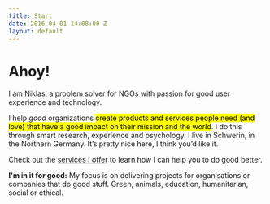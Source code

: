 ```yaml
---
title: Start
date: 2016-04-01 14:08:00 Z
layout: default
---
```


# Ahoy!

<p class="lead">I am Niklas, a problem solver for NGOs with passion for good user experience and technology.</p>

I help *good* organizations <mark>create products and services people need (and love) that have a good impact on their mission and the world</mark>. I do this through smart research, experience and psychology.
I live in Schwerin, in the Northern Germany. It’s pretty nice here, I think you’d like it.

Check out the [services I offer](/who-i-am.html) to learn how I can help you to do good better.

**I'm in it for good:** My focus is on delivering projects for organisations or companies that do good stuff. Green, animals, education, humanitarian, social or ethical.
